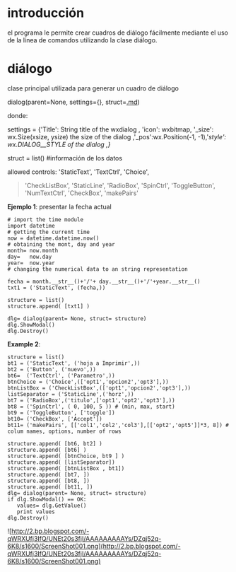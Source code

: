 

# introducción #
el programa le permite crear cuadros de diálogo fácilmente mediante el uso de la línea de comandos utilizando la clase diálogo.

# diálogo #
clase principal utilizada para generar un cuadro de diálogo

dialog(parent=None, settings={}, struct=[.md](.md))

donde:

settings = {'Title': String title of the wxdialog , 'icon': wxbitmap, '_size': wx.Size(xsize, ysize) the size of the dialog ,'_pos':wx.Position(-1, -1),'_style': wx.DIALOG__STYLE of the dialog ,}_

struct = list() #información de los datos

allowed controls: 'StaticText',   'TextCtrl',    'Choice',
> 'CheckListBox', 'StaticLine',  'RadioBox',
> 'SpinCtrl',     'ToggleButton', 'NumTextCtrl',
> 'CheckBox',      'makePairs'

**Ejemplo 1**:
presentar la fecha actual
```
# import the time module
import datetime
# getting the current time
now = datetime.datetime.now()
# obtaining the mont, day and year
month= now.month 
day=   now.day
year=  now.year
# changing the numerical data to an string representation

fecha = month.__str__()+'/'+ day.__str__()+'/'+year.__str__()
txt1 = ('StaticText', (fecha,))

structure = list()
structure.append( [txt1] )

dlg= dialog(parent= None, struct= structure)
dlg.ShowModal()
dlg.Destroy()
```

**Example 2**:
```
structure = list()
bt1 = ('StaticText', ('hoja a Imprimir',))
bt2 = ('Button', ('nuevo',))
bt6=  ('TextCtrl', ('Parametro',))
btnChoice = ('Choice',(['opt1','opcion2','opt3'],))
btnListBox = ('CheckListBox',(['opt1','opcion2','opt3'],))
listSeparator = ('StaticLine',('horz',))
bt7 = ('RadioBox',('titulo',['opt1','opt2','opt3'],))
bt8 = ('SpinCtrl', ( 0, 100, 5 )) # (min, max, start)
bt9 = ('ToggleButton', ['toggle'])
bt10= ('CheckBox', ['Accept'])
bt11= ('makePairs', [['col1','col2','col3'],[['opt2','opt5']]*3, 8]) # colum names, options, number of rows

structure.append( [bt6, bt2] )
structure.append( [bt6] )
structure.append( [btnChoice, bt9 ] )
structure.append( [listSeparator])
structure.append( [btnListBox , bt1])
structure.append( [bt7, ])
structure.append( [bt8, ])
structure.append( [bt11, ])
dlg= dialog(parent= None, struct= structure)
if dlg.ShowModal() == OK:
   values= dlg.GetValue()
   print values
dlg.Destroy()
```

![http://2.bp.blogspot.com/-qWRXUfj3IfQ/UNEt20s3fjI/AAAAAAAAAYs/DZqj52q-6K8/s1600/ScreenShot001.png](http://2.bp.blogspot.com/-qWRXUfj3IfQ/UNEt20s3fjI/AAAAAAAAAYs/DZqj52q-6K8/s1600/ScreenShot001.png)